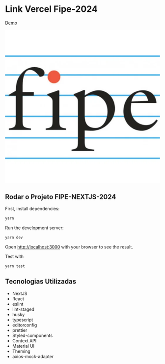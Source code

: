# Link Vercel Fipe-2024

[Demo](#)

<img src="./fipe.png" alt="Fipe Demo">

## Rodar o Projeto FIPE-NEXTJS-2024

First, install dependencies:

```bash
yarn
```

Run the development server:

```bash
yarn dev
```

Open [http://localhost:3000](http://localhost:3000) with your browser to see the result.

Test with

```bash
yarn test
```

## Tecnologias Utilizadas

- NextJS
- React
- eslint
- lint-staged
- husky
- typescript
- editorconfig
- prettier
- Styled-components
- Context API
- Material UI
- Theming
- axios-mock-adapter
